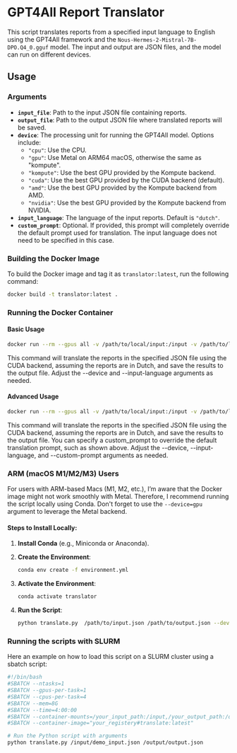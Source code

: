 # GPT4All Report Translator

This script translates reports from a specified input language to English using the GPT4All framework and the `Nous-Hermes-2-Mistral-7B-DPO.Q4_0.gguf` model. The input and output are JSON files, and the model can run on different devices.

## Usage

### Arguments

- **`input_file`**: Path to the input JSON file containing reports.
- **`output_file`**: Path to the output JSON file where translated reports will be saved.
- **`device`**: The processing unit for running the GPT4All model. Options include:
  - `"cpu"`: Use the CPU.
  - `"gpu"`: Use Metal on ARM64 macOS, otherwise the same as "kompute".
  - `"kompute"`: Use the best GPU provided by the Kompute backend.
  - `"cuda"`: Use the best GPU provided by the CUDA backend (default).
  - `"amd"`: Use the best GPU provided by the Kompute backend from AMD.
  - `"nvidia"`: Use the best GPU provided by the Kompute backend from NVIDIA.
- **`input_language`**: The language of the input reports. Default is `"dutch"`.
- **`custom_prompt`**: Optional. If provided, this prompt will completely override the default prompt used for translation. The input language does not need to be specified in this case.

### Building the Docker Image

To build the Docker image and tag it as `translator:latest`, run the following command:

```bash
docker build -t translator:latest .
```

### Running the Docker Container

#### Basic Usage

```bash
docker run --rm --gpus all -v /path/to/local/input:/input -v /path/to/local/output:/output translator:latest --input-file /input/input.json --output-file /output/output.json

```

This command will translate the reports in the specified JSON file using the CUDA backend, assuming the reports are in Dutch, and save the results to the output file. Adjust the --device and --input-language arguments as needed.

#### Advanced Usage

```bash
docker run --rm --gpus all -v /path/to/local/input:/input -v /path/to/local/output:/output translator:latest --input-file /input/input.json --output-file /output/output.json --device cuda --input-language dutch --custom-prompt "Make a haiku from this report in English:"

```

This command will translate the reports in the specified JSON file using the CUDA backend, assuming the reports are in Dutch, and save the results to the output file. You can specify a custom_prompt to override the default translation prompt, such as shown above. Adjust the --device, --input-language, and --custom-prompt arguments as needed.


### ARM (macOS M1/M2/M3) Users

For users with ARM-based Macs (M1, M2, etc.), I’m aware that the Docker image might not work smoothly with Metal. Therefore, I recommend running the script locally using Conda. Don't forget to use the `--device=gpu` argument to leverage the Metal backend.

#### Steps to Install Locally:

1. **Install Conda** (e.g., Miniconda or Anaconda).
2. **Create the Environment**:
   ```bash
   conda env create -f environment.yml
    ```

3. **Activate the Environment**:
    ```bash
    conda activate translator
    ```

4. **Run the Script**:
    ```bash
    python translate.py  /path/to/input.json /path/to/output.json --device=gpu 
    ```

### Running the scripts with SLURM
Here an example on how to load this script on a SLURM cluster using a sbatch script:

```bash
#!/bin/bash
#SBATCH --ntasks=1
#SBATCH --gpus-per-task=1
#SBATCH --cpus-per-task=4
#SBATCH --mem=8G
#SBATCH --time=4:00:00
#SBATCH --container-mounts=/your_input_path:/input,/your_output_path:/output
#SBATCH --container-image="your_registery#translate:latest"

# Run the Python script with arguments
python translate.py /input/demo_input.json /output/output.json
```